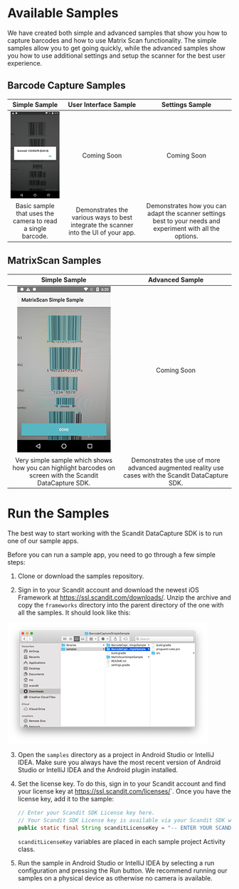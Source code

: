 # Available Samples

We have created both simple and advanced samples that show you how to capture barcodes and how to use Matrix Scan functionality.
The simple samples allow you to get going quickly, while the advanced samples show you how to use additional settings and setup the scanner for the best user experience.

## Barcode Capture Samples

|                        Simple Sample                        |                                 User Interface Sample                                |                                               Settings Sample                                               |
|:-----------------------------------------------------------:|:------------------------------------------------------------------------------------:|:-----------------------------------------------------------------------------------------------------------:|
|  ![alt text](/images/sample-bc-simple.png?raw=true "Simple Sample")  |                                      Coming Soon                                     |                                                 Coming Soon                                                 |
| Basic sample that uses the camera to read a single barcode. | Demonstrates the various ways to best integrate the scanner into the UI of your app. | Demonstrates how you can adapt the scanner settings best to your needs and experiment with all the options. |


## MatrixScan Samples

|                                               Simple Sample                                               |                                           Advanced Sample                                           |
|:---------------------------------------------------------------------------------------------------------:|:---------------------------------------------------------------------------------------------------:|
|                         ![alt text](/images/sample-ms-simple.png?raw=true "Simple Sample")                         |                                             Coming Soon                                             |
| Very simple sample which shows how you can highlight barcodes on screen with the Scandit DataCapture SDK. | Demonstrates the use of more advanced augmented reality use cases with the Scandit DataCapture SDK. |

# Run the Samples

The best way to start working with the Scandit DataCapture SDK is to run one of our sample apps.

Before you can run a sample app, you need to go through a few simple steps:

  1. Clone or download the samples repository.
  
  2. Sign in to your Scandit account and download the newest iOS Framework at <https://ssl.scandit.com/downloads/>. Unzip the archive and copy the `frameworks` directory into the parent directory of the one with all the samples. It should look like this:
  
  ![alt text](/images/samples-libs-setup.png?raw=true "Frameworks setup")
  
  3. Open the `samples` directory as a project in Android Studio or IntelliJ IDEA. Make sure you always have the most recent version of Android Studio or IntelliJ IDEA and the Android plugin installed.
  
  4. Set the license key. To do this, sign in to your Scandit account and find your license key at <https://ssl.scandit.com/licenses/>`. Once you have the license key, add it to the sample:
  
      ```java
      // Enter your Scandit SDK License key here.
      // Your Scandit SDK License key is available via your Scandit SDK web account.
      public static final String scanditLicenseKey = "-- ENTER YOUR SCANDIT LICENSE KEY HERE --";
      ```
  
      `scanditLicenseKey` variables are placed in each sample project Activity class.
  
  5. Run the sample in Android Studio or IntelliJ IDEA by selecting a run configuration and pressing the Run button. We recommend running our samples on a physical device as otherwise no camera is available.
